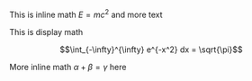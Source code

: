This is inline math $E = mc^2$ and more text

This is display math

$$\int_{-\infty}^{\infty} e^{-x^2} dx = \sqrt{\pi}$$

More inline math $\alpha + \beta = \gamma$ here
